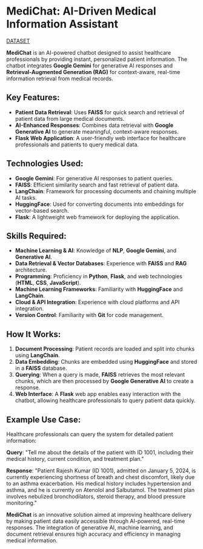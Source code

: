 # MediChat: AI-Driven Medical Information Assistant

[DATASET](https://github.com/harshachelluri/MediChat-AI-Driven-Medical-Information-Assistant/blob/main/Patient%20Information.pdf)

**MediChat** is an AI-powered chatbot designed to assist healthcare professionals by providing instant, personalized patient information. The chatbot integrates **Google Gemini** for generative AI responses and **Retrieval-Augmented Generation (RAG)** for context-aware, real-time information retrieval from medical records.

## Key Features:
- **Patient Data Retrieval**: Uses **FAISS** for quick search and retrieval of patient data from large medical documents.
- **AI-Enhanced Responses**: Combines data retrieval with **Google Generative AI** to generate meaningful, context-aware responses.
- **Flask Web Application**: A user-friendly web interface for healthcare professionals and patients to query medical data.

## Technologies Used:
- **Google Gemini**: For generative AI responses to patient queries.
- **FAISS**: Efficient similarity search and fast retrieval of patient data.
- **LangChain**: Framework for processing documents and chaining multiple AI tasks.
- **HuggingFace**: Used for converting documents into embeddings for vector-based search.
- **Flask**: A lightweight web framework for deploying the application.
  
## Skills Required:
- **Machine Learning & AI**: Knowledge of **NLP**, **Google Gemini**, and **Generative AI**.
- **Data Retrieval & Vector Databases**: Experience with **FAISS** and **RAG** architecture.
- **Programming**: Proficiency in **Python**, **Flask**, and web technologies (**HTML**, **CSS**, **JavaScript**).
- **Machine Learning Frameworks**: Familiarity with **HuggingFace** and **LangChain**.
- **Cloud & API Integration**: Experience with cloud platforms and API integration.
- **Version Control**: Familiarity with **Git** for code management.

## How It Works:
1. **Document Processing**: Patient records are loaded and split into chunks using **LangChain**.
2. **Data Embedding**: Chunks are embedded using **HuggingFace** and stored in a **FAISS** database.
3. **Querying**: When a query is made, **FAISS** retrieves the most relevant chunks, which are then processed by **Google Generative AI** to create a response.
4. **Web Interface**: A **Flask** web app enables easy interaction with the chatbot, allowing healthcare professionals to query patient data quickly.

## Example Use Case:
Healthcare professionals can query the system for detailed patient information:

**Query**: "Tell me about the details of the patient with ID 1001, including their medical history, current condition, and treatment plan."

**Response**: "Patient Rajesh Kumar (ID 1001), admitted on January 5, 2024, is currently experiencing shortness of breath and chest discomfort, likely due to an asthma exacerbation. His medical history includes hypertension and asthma, and he is currently on Atenolol and Salbutamol. The treatment plan involves nebulized bronchodilators, steroid therapy, and blood pressure monitoring."

**MediChat** is an innovative solution aimed at improving healthcare delivery by making patient data easily accessible through AI-powered, real-time responses. The integration of generative AI, machine learning, and document retrieval ensures high accuracy and efficiency in managing medical information.
